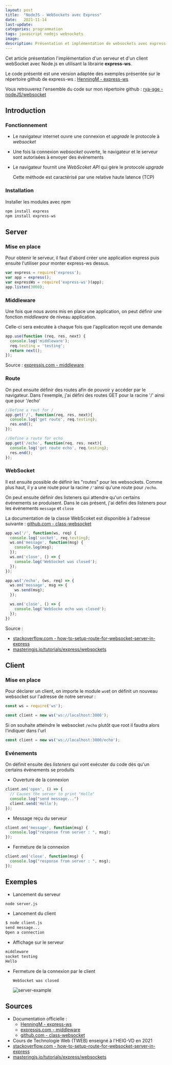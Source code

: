 ```yaml
---
layout: post
title:  "NodeJS - WebSockets avec Express"
date:   2021-11-14
last-update: 
categories: programmation
tags: javascript nodejs websockets
image:
description: Présentation et implémentation de websockets avec express-ws
---
```


Cet article présentation l'implémentation d'un serveur et d'un client webSocket avec Node.js en utilisant la librairie **express-ws**.

Le code présenté est une version adaptée des exemples présentée sur le répertoire github de express-ws : [HenningM - express-ws](https://github.com/HenningM/express-ws)

Vous retrouverez l'ensemble du code sur mon répertoire github : [rya-sge - nodeJS/websocket](https://github.com/rya-sge/AD-ressources/tree/master/programmation/nodeJS/websocket)



## Introduction

### Fonctionnement

- Le navigateur internet ouvre une connexion et *upgrade* le protocole à *websocket*

- Une fois la connexion *websocket* ouverte, le navigateur et le serveur sont autorisées à envoyer des événements

- Le navigateur fournit une *WebScoket API* qui gère le protocole *upgrade*

  Cette méthode est caractérisé par une relative haute latence (TCP)

### Installation

Installer les modules avec npm

```bash
npm install express
npm install express-ws
```

## Server



### Mise en place

Pour obtenir le serveur, il faut d'abord créer une application express puis ensuite l'utiliser pour monter express-ws dessus.

```javascript
var express = require('express');
var app = express();
var expressWs = require('express-ws')(app);
app.listen(3000);
```



### Middleware

Une fois que nous avons mis en place une application, on peut définir une fonction *middleware* de niveau application.

Celle-ci sera exécutée à chaque fois que l'application reçoit une demande

```javascript
app.use(function (req, res, next) {
  console.log('middleware');
  req.testing = 'testing';
  return next();
});
```

Source : [expressjs.com - middleware](https://expressjs.com/fr/guide/using-middleware.html)

### Route

On peut ensuite définir des routes afin de pouvoir y accéder par le navigateur. Dans l'exemple, j'ai défini des routes GET pour la racine '/' ainsi que pour '/echo'

```javascript
//Define a rout for /
app.get('/', function(req, res, next){
  console.log('get route', req.testing);
  res.end();
});

//Define a route for echo
app.get('/echo', function(req, res, next){
  console.log('get route echo', req.testing);
  res.end();
});
```



### WebSocket

Il est ensuite possible de définir les "routes" pour les websockets. Comme plus haut, il y a une route pour la racine `/'`ainsi qu'une route pour `/echo`.

On peut ensuite définir des listeners qui attendre qu'un certains événements se produisent. Dans le cas présent, j'ai défini des listeners pour les  événements `message` et `close`



La documentation de la classe WebScoket est disponible à l'adresse suivante : [github.com - class-websocket](https://github.com/websockets/ws/blob/master/doc/ws.md#class-websocket)



```javascript
app.ws('/', function(ws, req) {
  console.log('socket', req.testing);
  ws.on('message', function(msg) {
    console.log(msg);
  });
  ws.on('close', () => {
    console.log('WebSocket was closed');
  });
});

app.ws('/echo', (ws, req) => {
  ws.on('message', msg => {
    ws.send(msg);
  });

  ws.on('close', () => {
    console.log('WebSocke echo was closed');
  });
})

```

Source :

-  [stackoverflow.com - how-to-setup-route-for-websocket-server-in-express](https://stackoverflow.com/questions/22429744/how-to-setup-route-for-websocket-server-in-express)
- [masteringjs.io/tutorials/express/websockets](https://masteringjs.io/tutorials/express/websockets)

## Client

### Mise en place

Pour déclarer un client, on importe le module `ws`et on définit un nouveau websocket sur l'adresse de notre serveur :

```javascript
const ws = require('ws');

const client = new ws('ws://localhost:3000');
```

Si on souhaite atteindre le websocket `/echo` plutôt que root il faudra alors l'indiquer dans l'url

```javascript
const client = new ws('ws://localhost:3000/echo');
```

### Evénements

On définit ensuite des *listeners* qui vont exécuter  du code dès qu'un certains événements se produits

- Ouverture de la connexion

```javascript
client.on('open', () => {
  // Causes the server to print "Hello"
  console.log("send message...")
  client.send('Hello');
});
```

- Message reçu du serveur

```javascript
client.on('message', function(msg) {
  console.log("response from server : ", msg);
});
```

- Fermeture de la connexion

```javascript
client.on('close', function(msg) {
  console.log("response from server : ", msg);
});
```

## Exemples

- Lancement du serveur 

```bash
node server.js
```

- Lancement du client

```bash
$ node client.js
send message...
Open a connection

```

- Affichage sur le serveur

```bash
middleware
socket testing
Hello
```

- Fermeture de la connexion par le client

  ```
  WebSocket was closed
  ```

  ![server-example]({{site.url_complet}}/assets/article/programmation/nodeJS/websocket/server-example.PNG)

## Sources

- Documentation officielle :
  - [HenningM - express-ws](https://github.com/HenningM/express-ws)
  - [expressjs.com - middleware](https://expressjs.com/fr/guide/using-middleware.html)
  - [github.com - class-websocket](https://github.com/websockets/ws/blob/master/doc/ws.md#class-websocket)
- Cours de Technologie Web (TWEB) enseigné à l'HEIG-VD en 2021
-  [stackoverflow.com - how-to-setup-route-for-websocket-server-in-express](https://stackoverflow.com/questions/22429744/how-to-setup-route-for-websocket-server-in-express)
- [masteringjs.io/tutorials/express/websockets](https://masteringjs.io/tutorials/express/websockets)